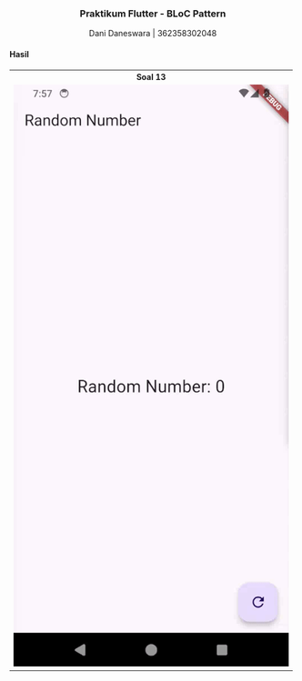 <h3 align="center">Praktikum Flutter - BLoC Pattern</h3>
<p align="center">Dani Daneswara | 362358302048</p>

#### Hasil
<table>
  <tr>
    <th align="center">Soal 13</th>
  </tr><tr>
    <td><img src="images/13.gif"></td>
  </tr>
</table>